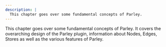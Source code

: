 ```yaml
---
description: |
  This chapter goes over some fundamental concepts of Parley.
---
```


This chapter goes over some fundamental concepts of Parley. It covers the
overarching design of the Parley plugin, information about Nodes, Edges, Stores
as well as the various features of Parley.
